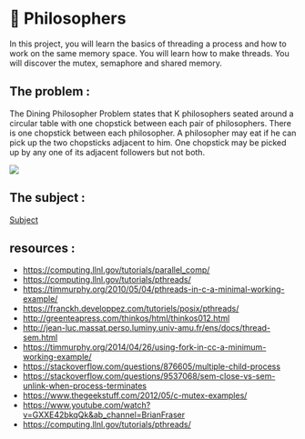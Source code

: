 #  :monocle_face:	 Philosophers
 In this project, you will learn the basics of threading a process and how to work on the same memory space. You will learn how to make threads. You will discover the mutex, semaphore and shared memory.

## The problem :
 The Dining Philosopher Problem states that K philosophers seated around a circular table with one chopstick between each pair of philosophers. There is one chopstick between each philosopher. A philosopher may eat if he can pick up the two chopsticks adjacent to him. One chopstick may be picked up by any one of its adjacent followers but not both. 


 <img src="https://github.com/nowl01/Philosophers/blob/master/res/An_illustration_of_the_dining_philosophers_problem.png">


 ## The subject :

 <a href="https://github.com/nowl01/Philosophers/blob/master/res/en.subject.pdf" >Subject</a>

## resources :
   
* https://computing.llnl.gov/tutorials/parallel_comp/
* https://computing.llnl.gov/tutorials/pthreads/
* https://timmurphy.org/2010/05/04/pthreads-in-c-a-minimal-working-example/
* https://franckh.developpez.com/tutoriels/posix/pthreads/
* http://greenteapress.com/thinkos/html/thinkos012.html
* http://jean-luc.massat.perso.luminy.univ-amu.fr/ens/docs/thread-sem.html
* https://timmurphy.org/2014/04/26/using-fork-in-cc-a-minimum-working-example/
* https://stackoverflow.com/questions/876605/multiple-child-process
* https://stackoverflow.com/questions/9537068/sem-close-vs-sem-unlink-when-process-terminates
* https://www.thegeekstuff.com/2012/05/c-mutex-examples/
* https://www.youtube.com/watch?v=GXXE42bkqQk&ab_channel=BrianFraser
* https://computing.llnl.gov/tutorials/pthreads/
